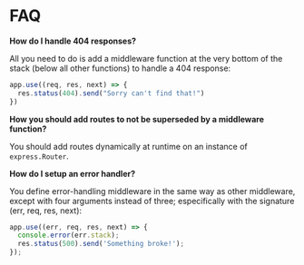 # FAQ

**How do I handle 404 responses?**

All you need to do is add a middleware function at the very bottom of the stack (below all other functions) to handle a 404 response:

```js
app.use((req, res, next) => {
  res.status(404).send("Sorry can't find that!")
})
```

**How you should add routes to not be superseded by a middleware function?**

You should add routes dynamically at runtime on an instance of `express.Router`.

**How do I setup an error handler?**

You define error-handling middleware in the same way as other middleware, except with four arguments instead of three; especifically with the signature (err, req, res, next):

```js
app.use((err, req, res, next) => {
  console.error(err.stack);
  res.status(500).send('Something broke!');
});
```